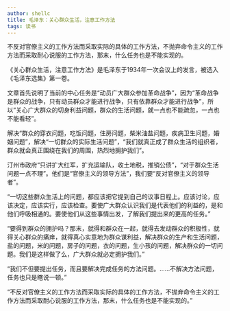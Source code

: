 ```yaml
---
author: shellc
title: 毛泽东：关心群众生活，注意工作方法
tags: 读书
---
```


不反对官僚主义的工作方法而采取实际的具体的工作方法，不抛弃命令主义的工作方法而采取耐心说服的工作方法，那末，什么任务也是不能实现的。

<!--more-->

《关心群众生活，注意工作方法》是毛泽东于1934年一次会议上的发言，被选入《毛泽东选集》第一卷。

文章首先说明了当前的中心任务是“动员广大群众参加革命战争”，因为“革命战争是群众的战争，只有动员群众才能进行战争，只有依靠群众才能进行战争”，所以“关心广大群众的切身利益问题，群众的生活问题，就一点也不能疏忽，一点也不能看轻”。

解决“群众的穿衣问题，吃饭问题，住房问题，柴米油盐问题，疾病卫生问题，婚姻问题”，解决“一切群众的实际生活问题”，“我们就真正成了群众生活的组织者，群众就会真正围绕在我们的周围，热烈地拥护我们”。

汀州市政府“只讲扩大红军，扩充运输队，收土地税，推销公债”，“对于群众生活问题一点不理”。他们是“官僚主义的领导方法”，我们要“反对官僚主义的领导者”。

“一切这些群众生活上的问题，都应该把它提到自己的议事日程上。应该讨论，应该决定，应该实行，应该检查。要使广大群众认识我们是代表他们的利益的，是和他们呼吸相通的。要使他们从这些事情出发，了解我们提出来的更高的任务。”

“要得到群众的拥护吗？那末，就得和群众在一起，就得去发动群众的积极性，就得关心群众的痛痒，就得真心实意地为群众谋利益，解决群众的生产和生活问题，盐的问题，米的问题，房子的问题，衣的问题，生小孩的问题，解决群众的一切问题。我们是这样做了么，广大群众就必定拥护我们。”

“我们不但要提出任务，而且要解决完成任务的方法问题。……不解决方法问题，任务也只是瞎说一顿。”

“不反对官僚主义的工作方法而采取实际的具体的工作方法，不抛弃命令主义的工作方法而采取耐心说服的工作方法，那末，什么任务也是不能实现的。”
